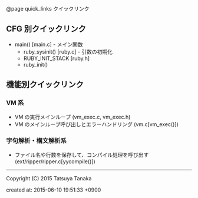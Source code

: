 @page quick_links クイックリンク

## CFG 別クイックリンク

* main() [main.c] - メイン関数
	* ruby_sysinit() [ruby.c] - 引数の初期化
	* RUBY_INIT_STACK [ruby.h]
	* ruby_init()



## 機能別クイックリンク

### VM 系

* VM の実行メインループ (vm_exec.c, vm_exec.h)
* VM のメインループ呼び出しとエラーハンドリング (vm.c[vm_exec()])


### 字句解析・構文解析系

* ファイル名や行数を保存して、コンパイル処理を呼び出す (ext/ripper/ripper.c[yycompile()])


---

Copyright (C) 2015 Tatsuya Tanaka

created at: 2015-06-10 19:51:33 +0900

